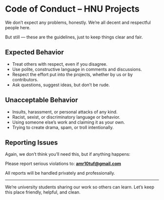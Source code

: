 # Code of Conduct – HNU Projects

We don’t expect any problems, honestly. We’re all decent and respectful people here.

But still — these are the guidelines, just to keep things clear and fair.

## Expected Behavior

- Treat others with respect, even if you disagree.
- Use polite, constructive language in comments and discussions.
- Respect the effort put into the projects, whether by us or by contributors.
- Ask questions, suggest ideas, but don’t be rude.

## Unacceptable Behavior

- Insults, harassment, or personal attacks of any kind.
- Racist, sexist, or discriminatory language or behavior.
- Using someone else’s work and claiming it as your own.
- Trying to create drama, spam, or troll intentionally.

## Reporting Issues

Again, we don’t think you’ll need this, but if anything happens:

Please report serious violations to: **amr10tuf@gmail.com**

All reports will be handled privately and professionally.

---

We’re university students sharing our work so others can learn. Let’s keep this place friendly, helpful, and clean.
